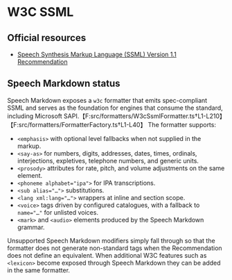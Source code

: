 # W3C SSML

## Official resources

- [Speech Synthesis Markup Language (SSML) Version 1.1 Recommendation](https://www.w3.org/TR/speech-synthesis/)

## Speech Markdown status

Speech Markdown exposes a `w3c` formatter that emits spec-compliant SSML and serves as the foundation for engines that consume the standard, including Microsoft SAPI.【F:src/formatters/W3cSsmlFormatter.ts†L1-L210】【F:src/formatters/FormatterFactory.ts†L1-L40】 The formatter supports:

- `<emphasis>` with optional level fallbacks when not supplied in the markup.
- `<say-as>` for numbers, digits, addresses, dates, times, ordinals, interjections, expletives, telephone numbers, and generic units.
- `<prosody>` attributes for rate, pitch, and volume adjustments on the same element.
- `<phoneme alphabet="ipa">` for IPA transcriptions.
- `<sub alias="…">` substitutions.
- `<lang xml:lang="…">` wrappers at inline and section scope.
- `<voice>` tags driven by configured catalogues, with a fallback to `name="…"` for unlisted voices.
- `<mark>` and `<audio>` elements produced by the Speech Markdown grammar.

Unsupported Speech Markdown modifiers simply fall through so that the formatter does not generate non-standard tags when the Recommendation does not define an equivalent. When additional W3C features such as `<lexicon>` become exposed through Speech Markdown they can be added in the same formatter.
